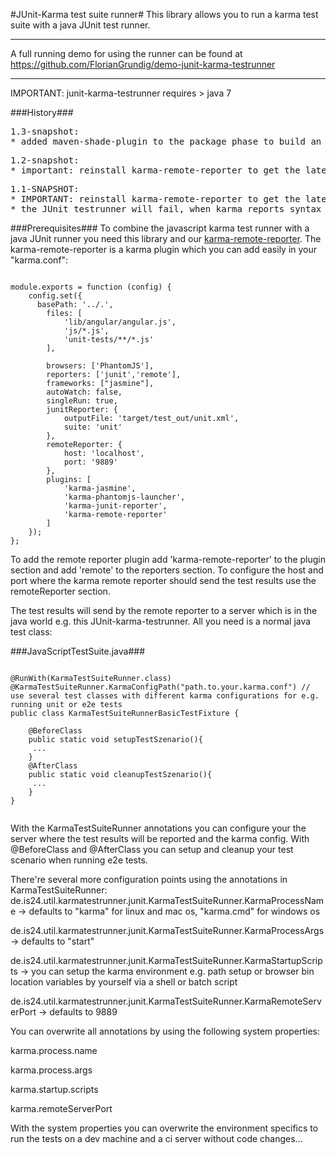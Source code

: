 #JUnit-Karma test suite runner#
This library allows you to run a karma test suite with a java JUnit test runner.

************
A full running demo for using the runner can be found at https://github.com/FlorianGrundig/demo-junit-karma-testrunner
************


IMPORTANT: junit-karma-testrunner requires > java 7

###History###
<pre>
1.3-snapshot:
* added maven-shade-plugin to the package phase to build an uber-jar which includes all required dependencies
</pre>
<pre>
1.2-snapshot:
* important: reinstall karma-remote-reporter to get the latest version, which fixes a bug when running multiple junit-karma-testrunner simultaneously without getting a "port already in use"-exception
</pre>

<pre>
1.1-SNAPSHOT:
* IMPORTANT: reinstall karma-remote-reporter to get the latest version, which fixes critical reporting errors
* the JUnit testrunner will fail, when karma reports syntax errors
</pre>


###Prerequisites###
To combine the javascript karma test runner with a java JUnit runner you need this library and our
<a href="http://github.com/ImmobilienScout24/karma-remote-reporter" target="_blank">karma-remote-reporter</a>.
The karma-remote-reporter is a karma plugin which you can add easily in your "karma.conf":
<pre><code>
module.exports = function (config) {
    config.set({
      basePath: '../.',
        files: [
            'lib/angular/angular.js',
            'js/*.js',
            'unit-tests/**/*.js'
        ],

        browsers: ['PhantomJS'],
        reporters: ['junit','remote'],
        frameworks: ["jasmine"],
        autoWatch: false,
        singleRun: true,
        junitReporter: {
            outputFile: 'target/test_out/unit.xml',
            suite: 'unit'
        },
        remoteReporter: {
            host: 'localhost',
            port: '9889'
        },
        plugins: [
            'karma-jasmine',
            'karma-phantomjs-launcher',
            'karma-junit-reporter',
            'karma-remote-reporter'
        ]
    });
};
</code></pre>
To add the remote reporter plugin add 'karma-remote-reporter' to the plugin section and add 'remote' to the reporters section.
To configure the host and port where the karma remote reporter should send the test results use the remoteReporter section.

The test results will send by the remote reporter to a server which is in the java world e.g. this JUnit-karma-testrunner.
All you need is a normal java test class:

###JavaScriptTestSuite.java###
<pre><code>
@RunWith(KarmaTestSuiteRunner.class)
@KarmaTestSuiteRunner.KarmaConfigPath("path.to.your.karma.conf") // use several test classes with different karma configurations for e.g. running unit or e2e tests
public class KarmaTestSuiteRunnerBasicTestFixture {

    @BeforeClass
    public static void setupTestSzenario(){
     ...
    }
    @AfterClass
    public static void cleanupTestSzenario(){
     ...
    }
}

</code></pre>
With the KarmaTestSuiteRunner annotations you can configure your the server where the test results will be reported and the karma config.
With @BeforeClass and @AfterClass you can setup and cleanup your test scenario when running e2e tests.

There're several more configuration points using the annotations in KarmaTestSuiteRunner:
de.is24.util.karmatestrunner.junit.KarmaTestSuiteRunner.KarmaProcessName -> defaults to "karma" for linux and mac os, "karma.cmd" for windows os

de.is24.util.karmatestrunner.junit.KarmaTestSuiteRunner.KarmaProcessArgs -> defaults to "start"

de.is24.util.karmatestrunner.junit.KarmaTestSuiteRunner.KarmaStartupScripts -> you can setup the karma environment e.g. path setup or browser bin location variables by yourself via a shell or batch script

de.is24.util.karmatestrunner.junit.KarmaTestSuiteRunner.KarmaRemoteServerPort -> defaults to 9889

You can overwrite all annotations by using the following system properties:

  karma.process.name

  karma.process.args

  karma.startup.scripts

  karma.remoteServerPort


With the system properties you can overwrite the environment specifics to run the tests on a dev machine and a ci server without code changes...




